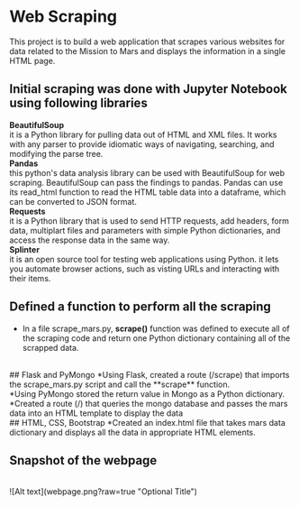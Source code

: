 # Web Scraping 
This project is to build a web application that scrapes various websites for data related to the Mission to Mars and displays the information in a single HTML page.

## Initial scraping was done with Jupyter Notebook using following libraries
**BeautifulSoup**
<br>
it is a Python library for pulling data out of HTML and XML files. It works with any parser to provide idiomatic ways of navigating, searching, and modifying the parse tree.
<br>
**Pandas**
<br>
this python's data analysis library can be used with BeautifulSoup for web scraping. BeautifulSoup can pass the findings to pandas. Pandas can use its read_html function to read the HTML table data into a dataframe, which can be converted to JSON format.
<br>
**Requests**
<br>
it is a Python library that is used to send HTTP requests, add headers, form data, multiplart files and parameters with simple Python dictionaries, and access the response data in the same way.
<br>
**Splinter**
<br>
it is an open source tool for testing web applications using Python. it lets you automate browser actions, such as visting URLs and interacting with their items.
<br>
## Defined a function to perform all the scraping
* In a file scrape_mars.py, **scrape()** function was defined to execute all of the scraping code and return one Python dictionary containing all of the scrapped data.
<br>
## Flask and PyMongo
*Using Flask, created a route (/scrape) that imports the scrape_mars.py script and call the **scrape** function.
<br>
*Using PyMongo stored the return value in Mongo as a Python dictionary.
<br>
*Created a route (/) that queries the mongo database and passes the mars data into an HTML template to display the data
<br>
## HTML, CSS, Bootstrap
*Created an index.html file that takes mars data dictionary and displays all the data in appropriate HTML elements.

## Snapshot of the webpage
<br>
![Alt text](webpage.png?raw=true "Optional Title")
